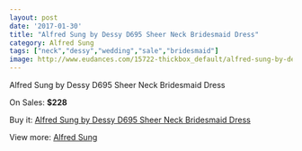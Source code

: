 ```yaml
---
layout: post
date: '2017-01-30'
title: "Alfred Sung by Dessy D695 Sheer Neck Bridesmaid Dress"
category: Alfred Sung
tags: ["neck","dessy","wedding","sale","bridesmaid"]
image: http://www.eudances.com/15722-thickbox_default/alfred-sung-by-dessy-d695-sheer-neck-bridesmaid-dress.jpg
---
```

Alfred Sung by Dessy D695 Sheer Neck Bridesmaid Dress

On Sales: **$228**
<a href="https://www.eudances.com/en/alfred-sung/4641-alfred-sung-by-dessy-d695-sheer-neck-bridesmaid-dress.html"><amp-img layout="responsive" width="600" height="600" src="//www.eudances.com/15722-thickbox_default/alfred-sung-by-dessy-d695-sheer-neck-bridesmaid-dress.jpg" alt="Alfred Sung by Dessy D695 Sheer Neck Bridesmaid Dress 0" /></a>
<a href="https://www.eudances.com/en/alfred-sung/4641-alfred-sung-by-dessy-d695-sheer-neck-bridesmaid-dress.html"><amp-img layout="responsive" width="600" height="600" src="//www.eudances.com/15725-thickbox_default/alfred-sung-by-dessy-d695-sheer-neck-bridesmaid-dress.jpg" alt="Alfred Sung by Dessy D695 Sheer Neck Bridesmaid Dress 1" /></a>
<a href="https://www.eudances.com/en/alfred-sung/4641-alfred-sung-by-dessy-d695-sheer-neck-bridesmaid-dress.html"><amp-img layout="responsive" width="600" height="600" src="//www.eudances.com/15724-thickbox_default/alfred-sung-by-dessy-d695-sheer-neck-bridesmaid-dress.jpg" alt="Alfred Sung by Dessy D695 Sheer Neck Bridesmaid Dress 2" /></a>
<a href="https://www.eudances.com/en/alfred-sung/4641-alfred-sung-by-dessy-d695-sheer-neck-bridesmaid-dress.html"><amp-img layout="responsive" width="600" height="600" src="//www.eudances.com/15723-thickbox_default/alfred-sung-by-dessy-d695-sheer-neck-bridesmaid-dress.jpg" alt="Alfred Sung by Dessy D695 Sheer Neck Bridesmaid Dress 3" /></a>

Buy it: [Alfred Sung by Dessy D695 Sheer Neck Bridesmaid Dress](https://www.eudances.com/en/alfred-sung/4641-alfred-sung-by-dessy-d695-sheer-neck-bridesmaid-dress.html "Alfred Sung by Dessy D695 Sheer Neck Bridesmaid Dress")

View more: [Alfred Sung](https://www.eudances.com/en/52-alfred-sung "Alfred Sung")